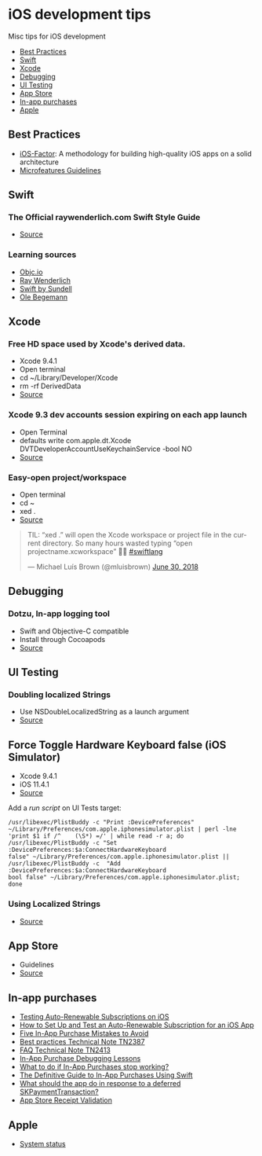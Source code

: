 # iOS development tips
Misc tips for iOS development
* [Best Practices](https://github.com/nigarcia88/ios_tips#best-practices)
* [Swift](https://github.com/nigarcia88/ios_tips#swift)
* [Xcode](https://github.com/nigarcia88/ios_tips#xcode)
* [Debugging](https://github.com/nigarcia88/ios_tips#debugging)
* [UI Testing](https://github.com/nigarcia88/ios_tips#ui-testing)
* [App Store](https://github.com/nigarcia88/ios_tips#app-store)
* [In-app purchases](https://github.com/nigarcia88/ios_tips#in-app-purchases)
* [Apple](https://github.com/nigarcia88/ios_tips#apple)

## Best Practices

* [iOS-Factor](https://ios-factor.com): A methodology for building high-quality iOS apps on a solid architecture
* [Microfeatures Guidelines](https://github.com/xcode-project-manager/microfeatures-guidelines)

## Swift

### The Official raywenderlich.com Swift Style Guide
* [Source](https://github.com/raywenderlich/swift-style-guide)

### Learning sources
* [Objc.io](https://www.objc.io/)
* [Ray Wenderlich](https://www.raywenderlich.com/)
* [Swift by Sundell](https://www.swiftbysundell.com/)
* [Ole Begemann](https://oleb.net)

## Xcode

### Free HD space used by Xcode's derived data.
* Xcode 9.4.1
* Open terminal
* cd ~/Library/Developer/Xcode
* rm -rf DerivedData
* [Source](https://twitter.com/johnsundell/status/982274922528563200)

### Xcode 9.3 dev accounts session expiring on each app launch
* Open Terminal
* defaults write com.apple.dt.Xcode DVTDeveloperAccountUseKeychainService -bool NO
* [Source](https://stackoverflow.com/questions/49675844/xcode-9-3-session-expires-every-time-i-close-and-re-open-xcode)

### Easy-open project/workspace
* Open terminal
* cd ~
* xed .
* [Source](https://twitter.com/mluisbrown/status/1013205101933146113?s=12)

<blockquote class="twitter-tweet" data-lang="en"><p lang="en" dir="ltr">TIL: “xed .” will open the Xcode workspace or project file in the current directory. So many hours wasted typing “open projectname.xcworkspace” 🤦‍♂️ <a href="https://twitter.com/hashtag/swiftlang?src=hash&amp;ref_src=twsrc%5Etfw">#swiftlang</a></p>&mdash; Michael Luís Brown (@mluisbrown) <a href="https://twitter.com/mluisbrown/status/1013205101933146113?ref_src=twsrc%5Etfw">June 30, 2018</a></blockquote> 


## Debugging

### Dotzu, In-app logging tool
* Swift and Objective-C compatible
* Install through Cocoapods
* [Source](https://github.com/remirobert/Dotzu)

## UI Testing

### Doubling localized Strings
* Use NSDoubleLocalizedString as a launch argument
* [Source](https://twitter.com/JordanMorgan10/status/976611947767521285)

## Force Toggle Hardware Keyboard false (iOS Simulator)

* Xcode 9.4.1
* iOS 11.4.1
* [Source](https://stackoverflow.com/questions/38010494/is-it-possible-to-toggle-software-keyboard-via-the-code-in-ui-test) 

Add a _run script_ on UI Tests target:

```
/usr/libexec/PlistBuddy -c "Print :DevicePreferences" ~/Library/Preferences/com.apple.iphonesimulator.plist | perl -lne 'print $1 if /^    (\S*) =/' | while read -r a; do /usr/libexec/PlistBuddy -c "Set :DevicePreferences:$a:ConnectHardwareKeyboard
false" ~/Library/Preferences/com.apple.iphonesimulator.plist || /usr/libexec/PlistBuddy -c  "Add :DevicePreferences:$a:ConnectHardwareKeyboard
bool false" ~/Library/Preferences/com.apple.iphonesimulator.plist; done
```

### Using Localized Strings
* [Source](https://www.pixeldock.com/blog/how-to-use-your-localizable-strings-in-your-xcode-uitests/)

## App Store
* Guidelines
* [Source](https://developer.apple.com/app-store/guidelines/)

## In-app purchases
* [Testing Auto-Renewable Subscriptions on iOS](http://davidbarnard.com/post/164337147440/testing-auto-renewable-subscriptions-on-ios)
* [How to Set Up and Test an Auto-Renewable Subscription for an iOS App](https://savvyapps.com/blog/how-setup-test-auto-renewable-subscription-ios-app)
* [Five In-App Purchase Mistakes to Avoid](https://cocoacasts.com/five-in-app-purchase-mistakes-to-avoid)
* [Best practices Technical Note TN2387](https://developer.apple.com/library/content/technotes/tn2387/_index.html#//apple_ref/doc/uid/DTS40014795-CH1-BEST_PRACTICES-TEST_YOUR_IMPLEMENTATION_OF_IN_APP_PURCHASE)
* [FAQ Technical Note TN2413](https://developer.apple.com/library/content/technotes/tn2413/_index.html)
* [In-App Purchase Debugging Lessons](http://www.mokacoding.com/blog/in-app-purchase-debugging-lessons/)
* [What to do if In-App Purchases stop working?](https://kemenaran.winosx.com/posts/ios-developer-what-to-do-if-in-app-purchases-stop-working/)
* [The Definitive Guide to In-App Purchases Using Swift](https://www.airpair.com/ios/posts/swift-storekit-in-app-purchases)
* [What should the app do in response to a deferred SKPaymentTransaction?](https://stackoverflow.com/questions/26187148/what-should-the-app-do-in-response-to-a-deferred-skpaymenttransaction/26371545#26371545)
* [App Store Receipt Validation](https://github.com/IdeasOnCanvas/AppReceiptValidator)

## Apple
* [System status](https://www.apple.com/support/systemstatus/)
